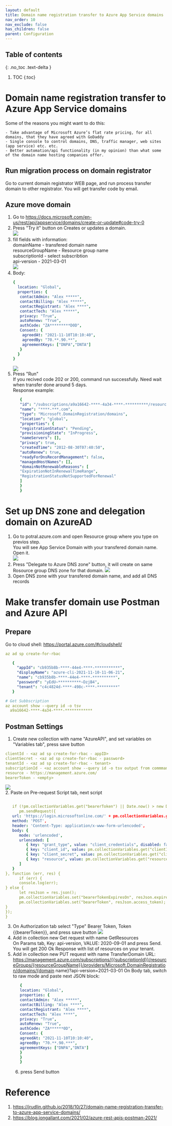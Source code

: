 ```yaml
---
layout: default
title: Domain name registration transfer to Azure App Service domains 
nav_order: 10
nav_exclude: false
has_children: false
parent: Configuration
---
```

## Table of contents
{: .no_toc .text-delta }

1. TOC
{:toc}
# Domain name registration transfer to Azure App Service domains

Some of the reasons you might want to do this:

    - Take advantage of Microsoft Azure’s flat rate pricing, for all domains, that they have agreed with GoDaddy
    - Single console to control domains, DNS, traffic manager, web sites (app service) etc. etc.
    - Better automation/api functionality (in my opinion) than what some of the domain name hosting companies offer.

## Run migration process on domain registrator 

Go to current domain registrator WEB page, and run process transfer domain to other registrator. 
You will get transfer code by email.  

## Azure move domain
1. Go to https://docs.microsoft.com/en-us/rest/api/appservice/domains/create-or-update#code-try-0 
2. Press "Try it" button on Creates or updates a domain.  
   ![](images/Transfer_domain_01.png)  
3. fill fields with information:  
   domainName - transfered domain name    
   resourceGroupName - Resource group name  
   subscriptionId - select subscribtion  
   api-version - 2021-03-01  
   ![](images/Transfer_domain_02.png)  
4. Body:    
   ```yaml
   {  
     location: "Global",  
     properties: {  
      contactAdmin: "Alex *****",  
      contactBilling: "Alex *****",  
      contactRegistrant: "Alex ****",  
      contactTech: "Alex *****",  
      privacy: "True",  
      autoRenew: "True",  
      authCode: "ZA*********D0D",  
      Consent: {  
       agreedAt: "2021-11-10T10:10:40",  
       agreedBy: "70.**.90.**",  
       agreementKeys: ["DNPA","DNTA"]  
      }  
     }
   }  
   ```
   ![](images/Transfer_domain_03.png)   
5. Press "Run"   
   If you recived code 202 or 200, command run successfully. Need wait when transfer done around 5 days.  
   Response example: 
   ```yaml
      {
      "id": "/subscriptions/a9a16642-****-4a34-****-**********/resourceGroups/RG-US-DNS/providers/Microsoft.DomainRegistration/domains/****-****.com",
      "name": "****-***.com",
      "type": "Microsoft.DomainRegistration/domains",
      "location": "global",
      "properties": {
      "registrationStatus": "Pending",
      "provisioningState": "InProgress",
      "nameServers": [],
      "privacy": true,
      "createdTime": "2012-08-30T07:40:50",
      "autoRenew": true,
      "readyForDnsRecordManagement": false,
      "managedHostNames": [],
      "domainNotRenewableReasons": [
      "ExpirationNotInRenewalTimeRange",
      "RegistrationStatusNotSupportedForRenewal"
      ]
      }
      }
   ```

# Set up DNS zone and delegation domain on AzureAD
1. Go to potral.azure.com and open Resource group where you type on previos step.   
   You will see App Service Domain with your transfered domain name. Open it.  
   ![](images/Transfer_domain_04.png)  
2. Press "Delegate to Azure DNS zone" button, it will create on same Rosource group DNS zone for that domain. 
   ![](images/Transfer_domain_05.png)
3. Open DNS zone with your transfered domain name, and add all DNS records   

# Make transfer domain use Postman and Azure API 
## Prepare
Go to cloud shell: https://portal.azure.com/#cloudshell/

```yaml
az ad sp create-for-rbac

   {
     "appId": "cb935b8b-****-44e4-****-***********",
     "displayName": "azure-cli-2021-11-10-11-06-21",
     "name": "cb935b8b-****-44e4-****-**********",
     "password": "yEdU~**********~DzjB4",
     "tenant": "c4c4824d-****-498c-****-*********"
   }

# Get Subbscription
az account show --query id -o tsv
  a9a16642-****-4a34-****-************
```
## Postman Settings
1. Create new collection with name "AzureAPI", and set variables on "Variables tab", press save button    
```yaml
clientId - <az ad sp create-for-rbac - appID>
clientSecret - <az ad sp create-for-rbac - password>
tenantId - <az ad sp create-for-rbac - tenant>
subscriptionId - <az account show --query id -o tsv output from commmand>
resource - https://management.azure.com/
bearerToken - <empty>
```  
![](images/Transfer_domain_06.png)  
2. Paste on Pre-request Script tab, next script   
```yaml

   if (!pm.collectionVariables.get("bearerToken") || Date.now() > new Date(pm.collectionVariables.get("bearerTokenExpiresOn") * 1000)) {
      pm.sendRequest({
   url: 'https://login.microsoftonline.com/' + pm.collectionVariables.get("tenantId") + '/oauth2/token',
   method: 'POST',
   header: 'Content-Type: application/x-www-form-urlencoded',
   body: {
      mode: 'urlencoded',
      urlencoded: [
         { key: "grant_type", value: "client_credentials", disabled: false },
         { key: "client_id", value: pm.collectionVariables.get("clientId"), disabled: false },
         { key: "client_secret", value: pm.collectionVariables.get("clientSecret"), disabled: false },
         { key: "resource", value: pm.collectionVariables.get("resource") || "https://management.azure.com/", disabled: false }
      ]
   }
}, function (err, res) {
      if (err) {
      console.log(err);
} else {
      let resJson = res.json();
      pm.collectionVariables.set("bearerTokenExpiresOn", resJson.expires_on);
      pm.collectionVariables.set("bearerToken", resJson.access_token);
}
});
}
```  
3. On Authorization tab select "Type" Bearer Token, Token {{bearerToken}}, and press save button
   ![](images/Transfer_domain_07.png)
4. Add in collection new Get request with name GetResources  
   On Params tab, Key: api-version, VALUE: 2020-09-01 and press Send. 
   You will get 200 Ok Response with list of resources on your tenant.  
5. Add in collection new PUT request with name TransferDomain
   URL: https://management.azure.com/subscriptions/{{subscriptionId}}/resourceGroups/{resourceGroupName}}/providers/Microsoft.DomainRegistration/domains/{domain name}?api-version=2021-03-01
   On Body tab, switch to raw mode and paste next JSON block: 
   ```yaml
      {  
      location: "Global",  
      properties: {  
      contactAdmin: "Alex *****",  
      contactBilling: "Alex ****",  
      contactRegistrant: "Alex ****",  
      contactTech: "Alex ****",  
      privacy: "True",  
      autoRenew: "True",  
      authCode: "ZA******0D",  
      Consent: {  
      agreedAt: "2021-11-10T10:10:40",  
      agreedBy: "70.**.90.***",  
      agreementKeys: ["DNPA","DNTA"]  
      }  
      }
      }
   ```
   6. press Send button
# Reference
1. https://jrudlin.github.io/2018/10/27/domain-name-registration-transfer-to-azure-app-service-domains/  
2. https://blog.jongallant.com/2021/02/azure-rest-apis-postman-2021/  

